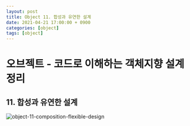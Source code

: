 ```yaml
---
layout: post
title: Object 11. 합성과 유연한 설계
date: 2021-04-21 17:00:00 + 0900
categories: [object]
tags: [object]
---
```

# 오브젝트 - 코드로 이해하는 객체지향 설계 정리
## 11. 합성과 유연한 설계

![object-11-composition-flexible-design](https://user-images.githubusercontent.com/13375810/115517546-31ee7b80-a2c2-11eb-9680-ccd91e148f28.png)